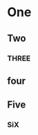 # One

## Two

### THREE

## four

## Five

### SiX

<!-- markdownlint-configure-file {
  "MD043": {
    "headings": [
      "# One",
      "## Two",
      "### Three",
      "## Four",
      "## Five",
      "### Six"
    ]
  }
} -->
